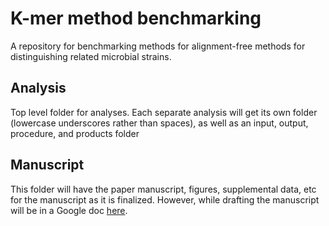 # K-mer method benchmarking
A repository for benchmarking methods for alignment-free methods for distinguishing related microbial strains.

## Analysis

Top level folder for analyses. Each separate analysis will get its own folder (lowercase underscores rather than spaces), as well as an input, output, procedure, and products folder

## Manuscript

This folder will have the paper manuscript, figures, supplemental data, etc for the manuscript as it is finalized. However, while drafting the manuscript will be in a Google doc [here](https://docs.google.com/document/d/1Zkmu5DyyFOuaeeyPIa-Fp575Q0DpGPwc/edit).
